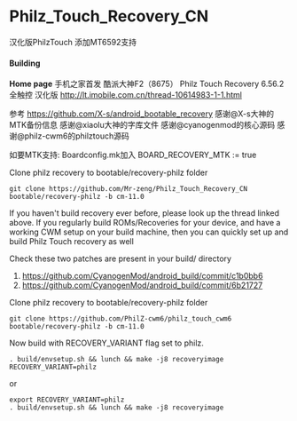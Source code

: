 Philz_Touch_Recovery_CN
=======================

汉化版PhilzTouch 添加MT6592支持
#### Building
__Home page__
手机之家首发 酷派大神F2（8675） Philz Touch Recovery 6.56.2 全触控 汉化版
http://lt.imobile.com.cn/thread-10614983-1-1.html


参考 https://github.com/X-s/android_bootable_recovery
感谢@X-s大神的MTK备份信息 感谢@xiaolu大神的字库文件 感谢@cyanogenmod的核心源码 感谢@philz-cwm6的philztouch源码

如要MTK支持:
Boardconfig.mk加入
BOARD_RECOVERY_MTK := true

Clone philz recovery to bootable/recovery-philz folder

    git clone https://github.com/Mr-zeng/Philz_Touch_Recovery_CN bootable/recovery-philz -b cm-11.0
    
    

If you haven't build recovery ever before, please look up the thread linked above.
If you regularly build ROMs/Recoveries for your device, and have a working CWM setup
on your build machine, then you can quickly set up and build Philz Touch recovery as well

Check these two patches are present in your build/ directory
   1. https://github.com/CyanogenMod/android_build/commit/c1b0bb6
   2. https://github.com/CyanogenMod/android_build/commit/6b21727

Clone philz recovery to bootable/recovery-philz folder

    git clone https://github.com/PhilZ-cwm6/philz_touch_cwm6 bootable/recovery-philz -b cm-11.0

Now build with RECOVERY_VARIANT flag set to philz.

    . build/envsetup.sh && lunch && make -j8 recoveryimage RECOVERY_VARIANT=philz

or

    export RECOVERY_VARIANT=philz
    . build/envsetup.sh && lunch && make -j8 recoveryimage
